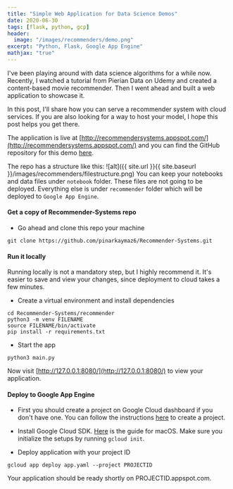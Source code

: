 ```yaml
---
title: "Simple Web Application for Data Science Demos"
date: 2020-06-30
tags: [flask, python, gcp]
header:
  image: "/images/recommenders/demo.png"
excerpt: "Python, Flask, Google App Engine"
mathjax: "true"
---
```


I've been playing around with data science algorithms for a while now. Recently, I watched a tutorial from Pierian Data on Udemy and created a content-based movie recommender. Then I went ahead and built a web application to showcase it. 

In this post, I'll share how you can serve a recommender system with cloud services. If you are also looking for a way to host your model, I hope this post helps you get there. 

The application is live at [http://recommendersystems.appspot.com/](http://recommendersystems.appspot.com/) and you can find the GitHub repository for this demo [here](https://github.com/pinarkaymaz6/Recommender-Systems).

The repo has a structure like this:
![alt]({{ site.url }}{{ site.baseurl }}/images/recommenders/filestructure.png)
You can keep your notebooks and data files under `notebook` folder. These files are not going to be deployed. Everything else is under `recommender` folder which will be deployed to `Google App Engine`. 
#### Get a copy of Recommender-Systems repo
- Go ahead and clone this repo your machine 
```shell
git clone https://github.com/pinarkaymaz6/Recommender-Systems.git
```

#### Run it locally 
Running locally is not a mandatory step, but I highly recommend it. It's easier to save and view your changes, since deployment to cloud takes a few minutes.
- Create a virtual environment and install dependencies
```shell
cd Recommender-Systems/recommender
python3 -m venv FILENAME
source FILENAME/bin/activate
pip install -r requirements.txt
```
- Start the app
```shell
python3 main.py
``` 
Now visit [http://127.0.0.1:8080/](http://127.0.0.1:8080/) to view your application.

#### Deploy to Google App Engine
- First you should create a project on Google Cloud dashboard if you don't have one. You can follow the instructions [here](https://cloud.google.com/resource-manager/docs/creating-managing-projects#creating_a_project?hl=en-GB) to create a project. 
- Install Google Cloud SDK. [Here](https://cloud.google.com/sdk/docs/quickstart-macos) is the guide for macOS. Make sure you initialize the setups by running `gcloud init`.

- Deploy application with your project ID
```shell
gcloud app deploy app.yaml --project PROJECTID
```

Your application should be ready shortly on PROJECTID.appspot.com.

